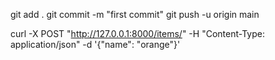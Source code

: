 git add .
git commit -m "first commit"
git push -u origin main   

curl -X POST "http://127.0.0.1:8000/items/" -H "Content-Type: application/json" -d '{"name": "orange"}'